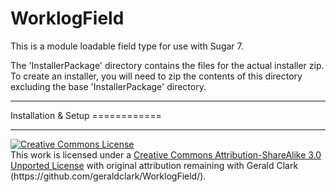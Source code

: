 WorklogField
============

This is a module loadable field type for use with Sugar 7.

The 'InstallerPackage' directory contains the files for the actual installer zip. To create an installer, you will need to zip the contents of this directory excluding the base 'InstallerPackage' directory.
<hr>
Installation & Setup
============
<hr>
<a rel="license" href="http://creativecommons.org/licenses/by-sa/3.0/deed.en_US"><img alt="Creative Commons License" style="border-width:0" src="http://i.creativecommons.org/l/by-sa/3.0/80x15.png" /></a><br />This work is licensed under a <a rel="license" href="http://creativecommons.org/licenses/by-sa/3.0/deed.en_US">Creative Commons Attribution-ShareAlike 3.0 Unported License</a> with original attribution remaining with Gerald Clark (https://github.com/geraldclark/WorklogField/).
